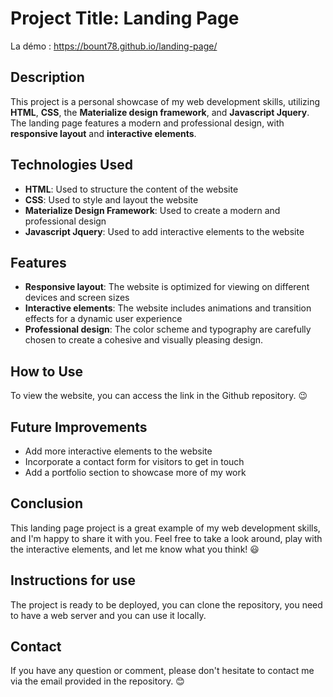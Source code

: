 # Project Title: Landing Page

La démo : https://bount78.github.io/landing-page/
## Description

This project is a personal showcase of my web development skills, utilizing **HTML**, **CSS**, the **Materialize design framework**, and **Javascript Jquery**. The landing page features a modern and professional design, with **responsive layout** and **interactive elements**.

## Technologies Used
- **HTML**: Used to structure the content of the website
- **CSS**: Used to style and layout the website
- **Materialize Design Framework**: Used to create a modern and professional design
- **Javascript Jquery**: Used to add interactive elements to the website

## Features
- **Responsive layout**: The website is optimized for viewing on different devices and screen sizes
- **Interactive elements**: The website includes animations and transition effects for a dynamic user experience
- **Professional design**: The color scheme and typography are carefully chosen to create a cohesive and visually pleasing design.

## How to Use
To view the website, you can access the link in the Github repository. 😉

## Future Improvements
- Add more interactive elements to the website
- Incorporate a contact form for visitors to get in touch
- Add a portfolio section to showcase more of my work

## Conclusion

This landing page project is a great example of my web development skills, and I'm happy to share it with you. Feel free to take a look around, play with the interactive elements, and let me know what you think! 😃

## Instructions for use

The project is ready to be deployed, you can clone the repository, you need to have a web server and you can use it locally.

## Contact

If you have any question or comment, please don't hesitate to contact me via the email provided in the repository. 😊
